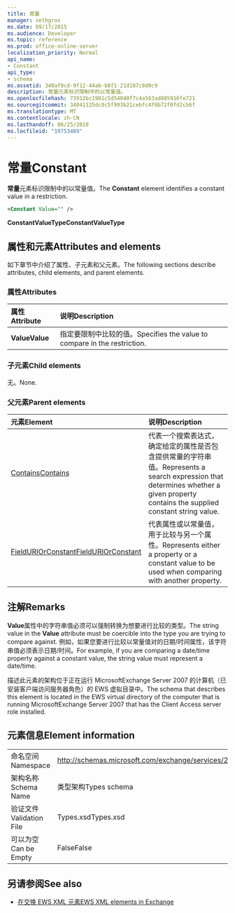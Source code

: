 ```yaml
---
title: 常量
manager: sethgros
ms.date: 09/17/2015
ms.audience: Developer
ms.topic: reference
ms.prod: office-online-server
localization_priority: Normal
api_name:
- Constant
api_type:
- schema
ms.assetid: 340af0cd-9f12-44ab-b8f1-21d107c8d0c9
description: 常量元素标识限制中的以常量值。
ms.openlocfilehash: 73912bc1981c5d54040f7c4a563ad805916fe721
ms.sourcegitcommit: 34041125dc8c5f993b21cebfc4f8b72f0fd2cb6f
ms.translationtype: MT
ms.contentlocale: zh-CN
ms.lasthandoff: 06/25/2018
ms.locfileid: "19753489"
---
```

# <a name="constant"></a><span data-ttu-id="9b3dc-103">常量</span><span class="sxs-lookup"><span data-stu-id="9b3dc-103">Constant</span></span>

<span data-ttu-id="9b3dc-104">**常量**元素标识限制中的以常量值。</span><span class="sxs-lookup"><span data-stu-id="9b3dc-104">The **Constant** element identifies a constant value in a restriction.</span></span> 
  
```xml
<Constant Value="" />
```

 <span data-ttu-id="9b3dc-105">**ConstantValueType**</span><span class="sxs-lookup"><span data-stu-id="9b3dc-105">**ConstantValueType**</span></span>
## <a name="attributes-and-elements"></a><span data-ttu-id="9b3dc-106">属性和元素</span><span class="sxs-lookup"><span data-stu-id="9b3dc-106">Attributes and elements</span></span>

<span data-ttu-id="9b3dc-107">如下章节中介绍了属性、子元素和父元素。</span><span class="sxs-lookup"><span data-stu-id="9b3dc-107">The following sections describe attributes, child elements, and parent elements.</span></span>
  
### <a name="attributes"></a><span data-ttu-id="9b3dc-108">属性</span><span class="sxs-lookup"><span data-stu-id="9b3dc-108">Attributes</span></span>

|<span data-ttu-id="9b3dc-109">**属性**</span><span class="sxs-lookup"><span data-stu-id="9b3dc-109">**Attribute**</span></span>|<span data-ttu-id="9b3dc-110">**说明**</span><span class="sxs-lookup"><span data-stu-id="9b3dc-110">**Description**</span></span>|
|:-----|:-----|
|<span data-ttu-id="9b3dc-111">**Value**</span><span class="sxs-lookup"><span data-stu-id="9b3dc-111">**Value**</span></span> <br/> |<span data-ttu-id="9b3dc-112">指定要限制中比较的值。</span><span class="sxs-lookup"><span data-stu-id="9b3dc-112">Specifies the value to compare in the restriction.</span></span>  <br/> |
   
### <a name="child-elements"></a><span data-ttu-id="9b3dc-113">子元素</span><span class="sxs-lookup"><span data-stu-id="9b3dc-113">Child elements</span></span>

<span data-ttu-id="9b3dc-114">无。</span><span class="sxs-lookup"><span data-stu-id="9b3dc-114">None.</span></span>
  
### <a name="parent-elements"></a><span data-ttu-id="9b3dc-115">父元素</span><span class="sxs-lookup"><span data-stu-id="9b3dc-115">Parent elements</span></span>

|<span data-ttu-id="9b3dc-116">**元素**</span><span class="sxs-lookup"><span data-stu-id="9b3dc-116">**Element**</span></span>|<span data-ttu-id="9b3dc-117">**说明**</span><span class="sxs-lookup"><span data-stu-id="9b3dc-117">**Description**</span></span>|
|:-----|:-----|
|[<span data-ttu-id="9b3dc-118">Contains</span><span class="sxs-lookup"><span data-stu-id="9b3dc-118">Contains</span></span>](contains.md) <br/> |<span data-ttu-id="9b3dc-119">代表一个搜索表达式，确定给定的属性是否包含提供常量的字符串值。</span><span class="sxs-lookup"><span data-stu-id="9b3dc-119">Represents a search expression that determines whether a given property contains the supplied constant string value.</span></span>  <br/> |
|[<span data-ttu-id="9b3dc-120">FieldURIOrConstant</span><span class="sxs-lookup"><span data-stu-id="9b3dc-120">FieldURIOrConstant</span></span>](fielduriorconstant.md) <br/> |<span data-ttu-id="9b3dc-121">代表属性或以常量值，用于比较与另一个属性。</span><span class="sxs-lookup"><span data-stu-id="9b3dc-121">Represents either a property or a constant value to be used when comparing with another property.</span></span>  <br/> |
   
## <a name="remarks"></a><span data-ttu-id="9b3dc-122">注解</span><span class="sxs-lookup"><span data-stu-id="9b3dc-122">Remarks</span></span>

<span data-ttu-id="9b3dc-123">**Value**属性中的字符串值必须可以强制转换为想要进行比较的类型。</span><span class="sxs-lookup"><span data-stu-id="9b3dc-123">The string value in the **Value** attribute must be coercible into the type you are trying to compare against.</span></span> <span data-ttu-id="9b3dc-124">例如，如果您要进行比较以常量值对的日期/时间属性，该字符串值必须表示日期/时间。</span><span class="sxs-lookup"><span data-stu-id="9b3dc-124">For example, if you are comparing a date/time property against a constant value, the string value must represent a date/time.</span></span> 
  
<span data-ttu-id="9b3dc-125">描述此元素的架构位于正在运行 MicrosoftExchange Server 2007 的计算机（已安装客户端访问服务器角色）的 EWS 虚拟目录中。</span><span class="sxs-lookup"><span data-stu-id="9b3dc-125">The schema that describes this element is located in the EWS virtual directory of the computer that is running MicrosoftExchange Server 2007 that has the Client Access server role installed.</span></span>
  
## <a name="element-information"></a><span data-ttu-id="9b3dc-126">元素信息</span><span class="sxs-lookup"><span data-stu-id="9b3dc-126">Element information</span></span>

|||
|:-----|:-----|
|<span data-ttu-id="9b3dc-127">命名空间</span><span class="sxs-lookup"><span data-stu-id="9b3dc-127">Namespace</span></span>  <br/> |http://schemas.microsoft.com/exchange/services/2006/types  <br/> |
|<span data-ttu-id="9b3dc-128">架构名称</span><span class="sxs-lookup"><span data-stu-id="9b3dc-128">Schema Name</span></span>  <br/> |<span data-ttu-id="9b3dc-129">类型架构</span><span class="sxs-lookup"><span data-stu-id="9b3dc-129">Types schema</span></span>  <br/> |
|<span data-ttu-id="9b3dc-130">验证文件</span><span class="sxs-lookup"><span data-stu-id="9b3dc-130">Validation File</span></span>  <br/> |<span data-ttu-id="9b3dc-131">Types.xsd</span><span class="sxs-lookup"><span data-stu-id="9b3dc-131">Types.xsd</span></span>  <br/> |
|<span data-ttu-id="9b3dc-132">可以为空</span><span class="sxs-lookup"><span data-stu-id="9b3dc-132">Can be Empty</span></span>  <br/> |<span data-ttu-id="9b3dc-133">False</span><span class="sxs-lookup"><span data-stu-id="9b3dc-133">False</span></span>  <br/> |
   
## <a name="see-also"></a><span data-ttu-id="9b3dc-134">另请参阅</span><span class="sxs-lookup"><span data-stu-id="9b3dc-134">See also</span></span>



- [<span data-ttu-id="9b3dc-135">在交换 EWS XML 元素</span><span class="sxs-lookup"><span data-stu-id="9b3dc-135">EWS XML elements in Exchange</span></span>](ews-xml-elements-in-exchange.md)

